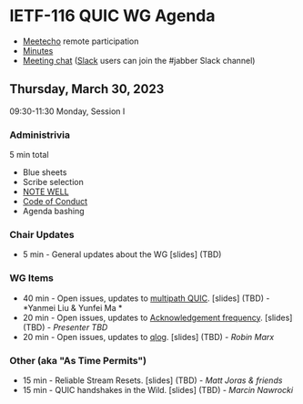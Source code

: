 # IETF-116 QUIC WG Agenda

* [Meetecho](https://meetings.conf.meetecho.com/ietf116/?group=quic) remote participation
* [Minutes](https://codimd.ietf.org/notes-ietf-116-quic)
* [Meeting chat](xmpp:quic@jabber.ietf.org?join) ([Slack](https://quicdev.slack.com/) users can join the #jabber Slack channel)

## Thursday, March 30, 2023

09:30-11:30 Monday, Session I

### Administrivia

5 min total

* Blue sheets
* Scribe selection
* [NOTE WELL](https://www.ietf.org/about/note-well.html)
* [Code of Conduct](https://www.rfc-editor.org/rfc/rfc7154.html)
* Agenda bashing

### Chair Updates
* 5 min - General updates about the WG [slides] (TBD)


### WG Items
* 40 min - Open issues, updates to [multipath QUIC](https://datatracker.ietf.org/doc/html/draft-ietf-quic-multipath). [slides] (TBD) - *Yanmei Liu & Yunfei Ma *
* 20 min - Open issues, updates to [Acknowledgement frequency](https://datatracker.ietf.org/doc/html/draft-ietf-quic-ack-frequency). [slides] (TBD) - *Presenter TBD*
* 20 min - Open issues, updates to [qlog](https://datatracker.ietf.org/doc/html/draft-ietf-quic-qlog-main-schema). [slides] (TBD) - *Robin Marx*


### Other (aka "As Time Permits")

* 15 min - Reliable Stream Resets. [slides] (TBD) - *Matt Joras & friends*
* 15 min - QUIC handshakes in the Wild. [slides] (TBD) - *Marcin Nawrocki*